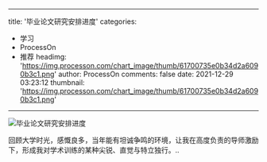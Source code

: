 
---
title: '毕业论文研究安排进度'
categories: 
 - 学习
 - ProcessOn
 - 推荐
headimg: 'https://img.processon.com/chart_image/thumb/61700735e0b34d2a6090b3c1.png'
author: ProcessOn
comments: false
date: 2021-12-29 03:23:12
thumbnail: 'https://img.processon.com/chart_image/thumb/61700735e0b34d2a6090b3c1.png'
---

<div>   
<img class="thumb" alt="毕业论文研究安排进度" src="https://img.processon.com/chart_image/thumb/61700735e0b34d2a6090b3c1.png" referrerpolicy="no-referrer">
<p>回顾大学时光，感慨良多，当年能有坦诚争鸣的环境，让我在高度负责的导师激励下，形成我对学术训练的某种尖锐、直觉与特立独行。..</p>  
</div>
            
